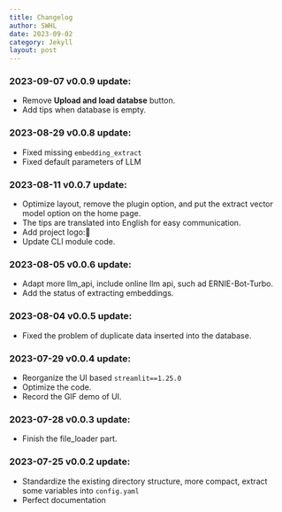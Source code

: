 ```yaml
---
title: Changelog
author: SWHL
date: 2023-09-02
category: Jekyll
layout: post
---
```


### 2023-09-07 v0.0.9 update:
- Remove **Upload and load databse** button.
- Add tips when database is empty.

### 2023-08-29 v0.0.8 update:
- Fixed missing `embedding_extract`
- Fixed default parameters of LLM

### 2023-08-11 v0.0.7 update:
- Optimize layout, remove the plugin option, and put the extract vector model option on the home page.
- The tips are translated into English for easy communication.
- Add project logo:🧐
- Update CLI module code.

### 2023-08-05 v0.0.6 update:
- Adapt more llm_api, include online llm api, such ad ERNIE-Bot-Turbo.
- Add the status of extracting embeddings.

### 2023-08-04 v0.0.5 update:
- Fixed the problem of duplicate data inserted into the database.

### 2023-07-29 v0.0.4 update:
- Reorganize the UI based `streamlit==1.25.0`
- Optimize the code.
- Record the GIF demo of UI.

### 2023-07-28 v0.0.3 update:
- Finish the file_loader part.

### 2023-07-25 v0.0.2 update:
- Standardize the existing directory structure, more compact, extract some variables into `config.yaml`
- Perfect documentation